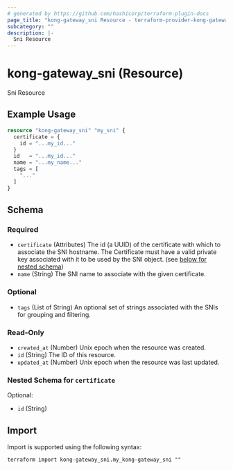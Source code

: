```yaml
---
# generated by https://github.com/hashicorp/terraform-plugin-docs
page_title: "kong-gateway_sni Resource - terraform-provider-kong-gateway"
subcategory: ""
description: |-
  Sni Resource
---
```


# kong-gateway_sni (Resource)

Sni Resource

## Example Usage

```terraform
resource "kong-gateway_sni" "my_sni" {
  certificate = {
    id = "...my_id..."
  }
  id   = "...my_id..."
  name = "...my_name..."
  tags = [
    "..."
  ]
}
```

<!-- schema generated by tfplugindocs -->
## Schema

### Required

- `certificate` (Attributes) The id (a UUID) of the certificate with which to associate the SNI hostname. The Certificate must have a valid private key associated with it to be used by the SNI object. (see [below for nested schema](#nestedatt--certificate))
- `name` (String) The SNI name to associate with the given certificate.

### Optional

- `tags` (List of String) An optional set of strings associated with the SNIs for grouping and filtering.

### Read-Only

- `created_at` (Number) Unix epoch when the resource was created.
- `id` (String) The ID of this resource.
- `updated_at` (Number) Unix epoch when the resource was last updated.

<a id="nestedatt--certificate"></a>
### Nested Schema for `certificate`

Optional:

- `id` (String)

## Import

Import is supported using the following syntax:

```shell
terraform import kong-gateway_sni.my_kong-gateway_sni ""
```
